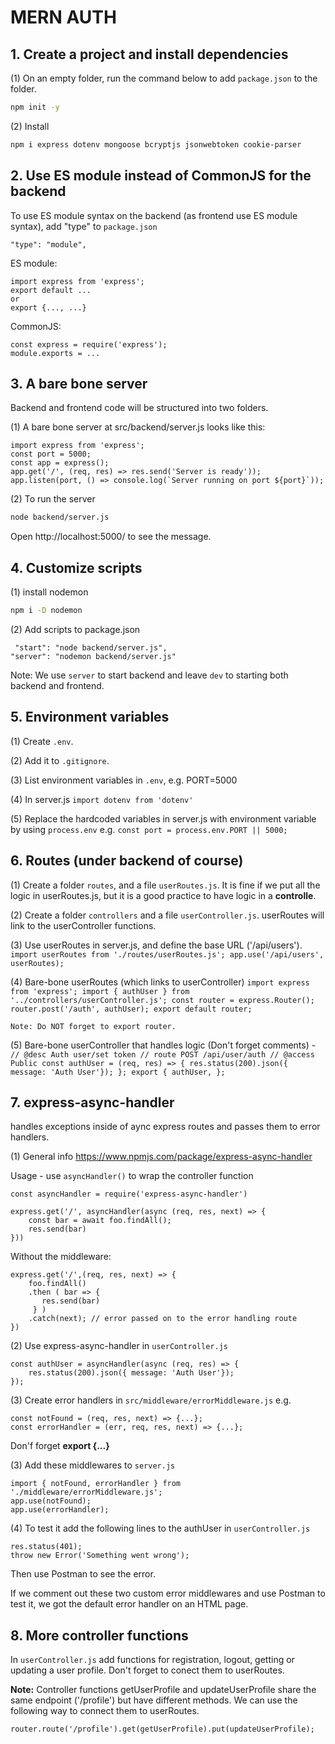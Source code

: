 # MERN AUTH

## 1. Create a project and install dependencies
(1) On an empty folder, run the command below to add `package.json` to the folder.

```sh
npm init -y
```
(2) Install
```sh
npm i express dotenv mongoose bcryptjs jsonwebtoken cookie-parser
```

## 2. Use ES module instead of CommonJS for the backend
To use ES module syntax on the backend (as frontend use ES module syntax), add "type" to `package.json`
```
"type": "module",
```

ES module:
```
import express from 'express';
export default ...
or
export {..., ...}
```

CommonJS: 
```
const express = require('express');
module.exports = ...
```

## 3. A bare bone server
Backend and frontend code will be structured into two folders.

(1) A bare bone server at src/backend/server.js looks like this:
```
import express from 'express';
const port = 5000;
const app = express();
app.get('/', (req, res) => res.send('Server is ready'));
app.listen(port, () => console.log(`Server running on port ${port}`));
```

(2) To run the server
```sh
node backend/server.js
```
Open http://localhost:5000/ to see the message.

## 4. Customize scripts
(1) install nodemon
```sh
npm i -D nodemon
```

(2) Add scripts to package.json
```
 "start": "node backend/server.js",
"server": "nodemon backend/server.js"
```

Note: We use `server` to start backend and leave `dev` to starting both backend and frontend.

## 5. Environment variables
(1) Create `.env`.

(2) Add it to `.gitignore`.

(3) List environment variables in `.env`, e.g. PORT=5000

(4) In server.js
    ```
    import dotenv from 'dotenv'
    ```

(5) Replace the hardcoded variables in server.js with environment variable by using `process.env`
    e.g.
    ```
    const port = process.env.PORT || 5000;
    ```

## 6. Routes (under backend of course)
(1) Create a folder `routes`, and a file `userRoutes.js`.
    It is fine if we put all the logic in userRoutes.js, but it is a good practice to have logic in a **controlle**.

(2) Create a folder `controllers` and a file `userController.js`.
    userRoutes will link to the userController functions.

(3) Use userRoutes in server.js, and define the base URL ('/api/users').
    ```
    import userRoutes from './routes/userRoutes.js';
    app.use('/api/users', userRoutes);
    ```

(4) Bare-bone userRoutes (which links to userController)
    ```
    import express from 'express';
    import { authUser } from '../controllers/userController.js';
    const router = express.Router();
    router.post('/auth', authUser);
    export default router;
    ```

    Note: Do NOT forget to export router.

(5) Bare-bone userController that handles logic (Don't forget comments) -
    ```
    // @desc Auth user/set token
    // route POST /api/user/auth
    // @access Public
    const authUser = (req, res) => {
        res.status(200).json({ message: 'Auth User'});
    };
    export {
        authUser,
    };
    ```

## 7. express-async-handler
handles exceptions inside of aync express routes and passes them to error handlers.

(1) General info
https://www.npmjs.com/package/express-async-handler

Usage - use `asyncHandler()` to wrap the controller function
```
const asyncHandler = require('express-async-handler')

express.get('/', asyncHandler(async (req, res, next) => {
	const bar = await foo.findAll();
	res.send(bar)
}))
```

Without the middleware:
```
express.get('/',(req, res, next) => {
    foo.findAll()
    .then ( bar => {
       res.send(bar)
     } )
    .catch(next); // error passed on to the error handling route
})
```

(2) Use express-async-handler in `userController.js`
```
const authUser = asyncHandler(async (req, res) => {
    res.status(200).json({ message: 'Auth User'});
});
```

(3) Create error handlers in   `src/middleware/errorMiddleware.js`
e.g. 
```
const notFound = (req, res, next) => {...};
const errorHandler = (err, req, res, next) => {...};
```

Don'f forget **export {...}**

(3) Add these middlewares to `server.js`
```
import { notFound, errorHandler } from './middleware/errorMiddleware.js';
app.use(notFound);
app.use(errorHandler);
```

(4) To test it add the following lines to the authUser in `userController.js`
```
res.status(401);
throw new Error('Something went wrong');
```
Then use Postman to see the error.

If we comment out these two custom error middlewares and use Postman to test it, we got the default error handler on an HTML page.

## 8. More controller functions
In `userController.js` add functions for registration, logout, getting or updating a user profile.
Don't forget to conect them to userRoutes.

**Note:**
Controller functions getUserProfile and updateUserProfile share the same endpoint ('/profile') but have different methods. We can use the following way to connect them to userRoutes.
```
router.route('/profile').get(getUserProfile).put(updateUserProfile);
```
